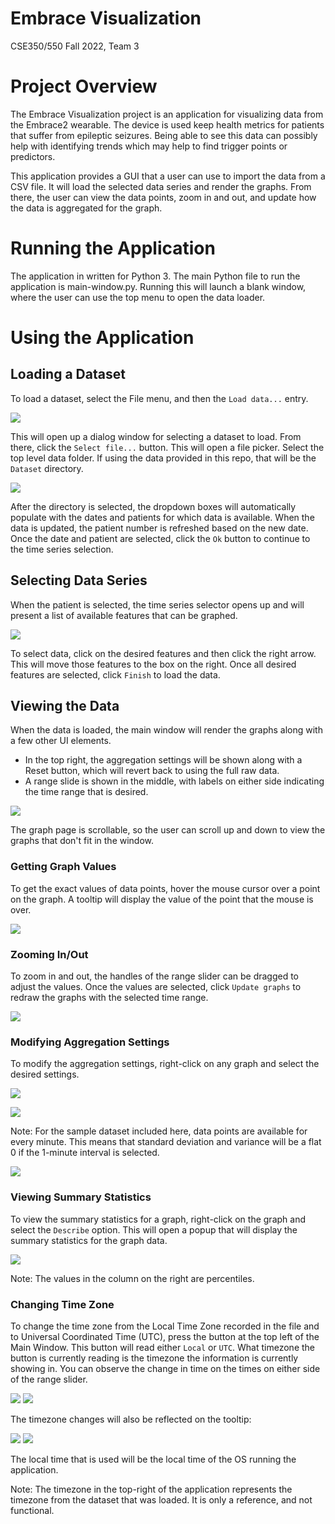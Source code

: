 # Embrace Visualization
CSE350/550 Fall 2022, Team 3

# Project Overview
The Embrace Visualization project is an application for visualizing data from the Embrace2 wearable. The device is used 
keep health metrics for patients that suffer from epileptic seizures. Being able to see this data can possibly help with
identifying trends which may help to find trigger points or predictors.

This application provides a GUI that a user can use to import the data from a CSV file. It will load the selected data
series and render the graphs. From there, the user can view the data points, zoom in and out, and update how the data is
aggregated for the graph.

# Running the Application
The application in written for Python 3. The main Python file to run the application is main-window.py. Running this 
will launch a blank window, where the user can use the top menu to open the data loader.

# Using the Application
## Loading a Dataset
To load a dataset, select the File menu, and then the `Load data...` entry.

![](images/usermanual/load_data_menu.png)

This will open up a dialog window for selecting a dataset to load.
From there, click the `Select file...` button. This will open a file picker. Select the top level data folder. If using 
the data provided in this repo, that will be the `Dataset` directory.

![](images/usermanual/select_file_filled.png)

After the directory is selected, the dropdown boxes will automatically populate with the dates and patients for which 
data is available. When the data is updated, the patient number is refreshed based on the new date. Once the date and 
patient are selected, click the `Ok` button to continue to the time series selection.

## Selecting Data Series
When the patient is selected, the time series selector opens up and will present a list of available features that can 
be graphed.

![](/images/usermanual/series_selector.png)

To select data, click on the desired features and then click the right arrow. This will move those features to the box
on the right. Once all desired features are selected, click `Finish` to load the data.

## Viewing the Data
When the data is loaded, the main window will render the graphs along with a few other UI elements.
* In the top right, the aggregation settings will be shown along with a Reset button, which will revert back to using
the full raw data.
* A range slide is shown in the middle, with labels on either side indicating the time range that is desired.

![](images/usermanual/graphs_loaded.JPG)

The graph page is scrollable, so the user can scroll up and down to view the graphs that don't fit in the window.

### Getting Graph Values
To get the exact values of data points, hover the mouse cursor over a point on the graph. A tooltip will display the
value of the point that the mouse is over.

![](images/usermanual/data_hover.JPG)

### Zooming In/Out
To zoom in and out, the handles of the range slider can be dragged to adjust the values. Once the values are selected, 
click `Update graphs` to redraw the graphs with the selected time range.

![](images/usermanual/graph_zoom.JPG)

### Modifying Aggregation Settings
To modify the aggregation settings, right-click on any graph and select the desired settings.

![](images/usermanual/aggregate_interval.png)

![](images/usermanual/aggregate_metric.png)

Note: For the sample dataset included here, data points are available for every minute. This means that standard 
deviation and variance will be a flat 0 if the 1-minute interval is selected.

![](images/usermanual/data_aggregated.png)

### Viewing Summary Statistics
To view the summary statistics for a graph, right-click on the graph and select the `Describe` option. This will open a 
popup that will display the summary statistics for the graph data.

![](images/usermanual/describe_data.png)

Note: The values in the column on the right are percentiles.

### Changing Time Zone
To change the time zone from the Local Time Zone recorded in the file and to Universal Coordinated Time (UTC), press the button at the top left of the Main Window. This button will read either `Local` or `UTC`. What timezone the button is currently reading is the timezone the information is currently showing in. You can observe the change in time on the times on either side of the range slider.

![](images/usermanual/time_zone_local.JPG)
![](images/usermanual/time_zone_UTC.JPG)

The timezone changes will also be reflected on the tooltip:

![](images/usermanual/time_zone_local_tooltip.png)
![](images/usermanual/time_zone_UTC_tooltip.png)

The local time that is used will be the local time of the OS running the application.

Note: The timezone in the top-right of the application represents the timezone from the dataset that was loaded. It is
only a reference, and not functional.
